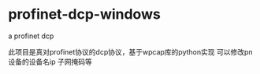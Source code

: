 # profinet-dcp-windows
a profinet dcp 

此项目是真对profinet协议的dcp协议，基于wpcap库的python实现
可以修改pn设备的设备名ip 子网掩码等